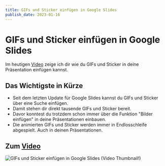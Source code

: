 ```yaml
---
title: GIFs und Sticker einfügen in Google Slides
publish_date: 2023-01-16
---
```


# GIFs und Sticker einfügen in Google Slides

Im heutigen [Video](https://youtu.be/jeO4mPt1xdM) zeige ich dir wie du GIFs und Sticker in deine Präsentation einfügen kannst. 

## Das Wichtigste in Kürze

- Seit dem letzten Update für Google Slides kannst du GIFs und Sticker über eine Suche einfügen.
- Damit stehen dir direkt tausende GIFs und Sticker bereit.
- Davor konntest du trotzdem schon immer über die Funktion "Bilder einfügen" in deine Präsentationen einbauen.
- Die animierten GIFs und Sticker werden immer in Endlosschleife abgespielt. Auch in deinen Präsentationen.

## Zum [Video](https://youtu.be/jeO4mPt1xdM)

![GIFs und Sticker einfügen in Google Slides (Video Thumbnail!)](../thumbnails/Fertig546.jpg "GIFs und Sticker einfügen in Google Slides (Video Thumbnail!)")